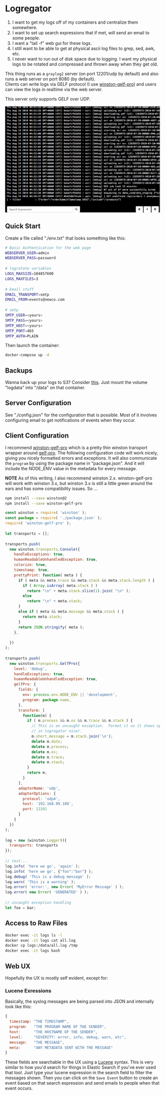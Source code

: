 # Logregator

1. I want to get my logs off of my containers and centralize them somewhere.
2. I want to set up search expressions that if met, will send an email to some people.
3. I want a "tail -f" web gui for these logs.
4. I still want to be able to get at physical ascii log files to grep, sed, awk, etc.
5. I never want to run out of disk space due to logging.  I want my physical logs to be rotated and compressed and thrown away when they get old.

This thing runs as a `graylog2` server (on port 12201/udp by default) and also runs a web server on port 8080 (by default).  
Clients can write logs via GELF protocol (I use [winston-gelf-pro](https://github.com/peebles/winston-gelf-pro)) and users can view the logs in realtime via the
web server.

This server only supports GELF over UDP.

![UX](Cloud_Logger.png)

## Quick Start

Create a file called "./env.txt" that looks something like this:

```sh
# Basic Authentication for the web page
WEBSERVER_USER=admin
WEBSERVER_PASS=password

# logrotate variables
LOGS_MAXSIZE=104857600
LOGS_MAXFILES=3

# Email stuff
EMAIL_TRANSPORT=smtp
EMAIL_FROM=events@newco.com

# smtp
SMTP_USER=<yours>
SMTP_PASS=<yours>
SMTP_HOST=<yours>
SMTP_PORT=465
SMTP_AUTH=PLAIN
```

Then launch the container:

```sh
docker-compose up -d
```

## Backups

Wanna back up your logs to S3?  Consider [this](https://github.com/peebles/docker-backup-to-s3).  Just mount the volume "logdata"
into "/data" on that container.

## Server Configuration

See "./config.json" for the configuration that is possible.  Most of it involves configuring email to get notifications
of events when they occur.

## Client Configuration

I recommend [winston-gelf-pro](https://github.com/peebles/winston-gelf-pro) which is a pretty thin winston transport wrapper around [gelf-pro](https://github.com/kkamkou/node-gelf-pro).  The following configuration
code will work nicely, giving you nicely formatted errors and exceptions.  It will also communicate the `program` by using the package name in "package.json".  And it
will include the NODE_ENV value in the metadata for every message.

**NOTE** As of this writing, I also recommend winston 2.x.  winston-gelf-pro will work with winston 3.x, but winston 3.x is still a little green around the
ears and has some compatibility issues.  So ...

```sh
npm install --save winston@2
npm install --save winston-gelf-pro
```

```javascript
const winston = require( 'winston' );
const package = require( './package.json' );
require( 'winston-gelf-pro' );

let transports = [];

transports.push(
  new winston.transports.Console({
    handleExceptions: true,
    humanReadableUnhandledException: true,
    colorize: true,
    timestamp: true,
    prettyPrint: function( meta ) {
      if ( meta && meta.trace && meta.stack && meta.stack.length ) {
        if ( Array.isArray( meta.stack ) )
          return "\n" + meta.stack.slice(1).join( "\n" );
        else
          return "\n" + meta.stack;
      }
      else if ( meta && meta.message && meta.stack ) {
        return meta.stack;
      }
      return JSON.stringify( meta );
    },

  })
);

transports.push(
  new winston.transports.GelfPro({
    level: 'debug',
    handleExceptions: true,
    humanReadableUnhandledException: true,
    gelfPro: {
      fields: {
        env: process.env.NODE_ENV || 'development',
        program: package.name,
      },
      transform: [
        function(m) {
          if ( m.process && m.os && m.trace && m.stack ) {
            // This is an uncaught exception.  Format it so it shows up
            // in logregator nicer.
            m.short_message = m.stack.join('\n');
            delete m.date;
            delete m.process;
            delete m.os;
            delete m.trace;
            delete m.stack;
          }
          return m;
        }
      ],
      adapterName: 'udp',
      adapterOptions: {
        protocol: 'udp4',
        host: '192.168.99.100',
        port: 12201
      }
    }
  })
);

log = new (winston.Logger)({
  transports: transports
});

// test...
log.info( 'here we go', 'again' );
log.info( 'here we go', {"foo":"bar"} );
log.debug( 'This is a debug message' );
log.warn( 'This is a warning' );
log.error( 'error:', new Error( 'MyError Message' ) );
log.error( new Error( 'GENERATED' ) );

// uncaught exception handling
let foo = bar;

```

## Access to Raw Files

```sh
docker exec -it logs ls -l
docker exec -it logs cat all.log
docker cp logs:/data/all.log /tmp
docker exec -it logs bash
```

## Web UX

Hopefully the UX is mostly self evident, except for:

### Lucene Exressions

Basically, the syslog messages are being parsed into JSON and internally look like this:

```javascript
{
  timestamp: "THE TIMESTAMP",
  program:   "THE PROGRAM NAME OF THE SENDER",
  host:      "THE HOSTNAME OF THE SENDER",
  level:     "SEVERITY: error, info, debug, warn, etc",
  message:   "THE MESSAGE",
  meta:      "ANY METADATA SENT WITH THE MESSAGE"
}
```

These fields are searchable in the UX using a [Lucene](https://github.com/peebles/json-lucene-like-query) syntax.  This
is very similar to how you'd search for things in Elastic Search if you've ever used that tool.  Just type your lucene 
expression in the search field to filter the messages shown.  Then you can click on the `Save Event` button to create an
event based on that search expression and send emails to people when that event occurs.


